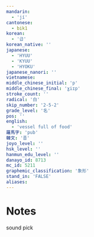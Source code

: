 ```yaml
---
mandarin:
  - 'jí'
cantonese:
  - bik1
korean:
  - '급'
korean_native: ''
japanese:
  - 'HYUU'
  - 'KYUU'
  - 'HYOKU'
japanese_nanori: ''
vietnamese:
middle_chinese_initial: 'p'
middle_chinese_final: 'ɣiɪp'
stroke_count: ''
radical: '白'
skip_number: '2-5-2'
grade_level: '名'
pos: ''
english:
  - 'vessel full of food'
羅馬字: 'pub'
韓文: '풉'
joyo_level: ''
hsk_level: ''
hanmun_edu_level: ''
danayo_id: 8713
mc_id: 5211
graphemic_classification: '象形'
stand_in: 'FALSE'
aliases:
---
```


# Notes
sound pick
